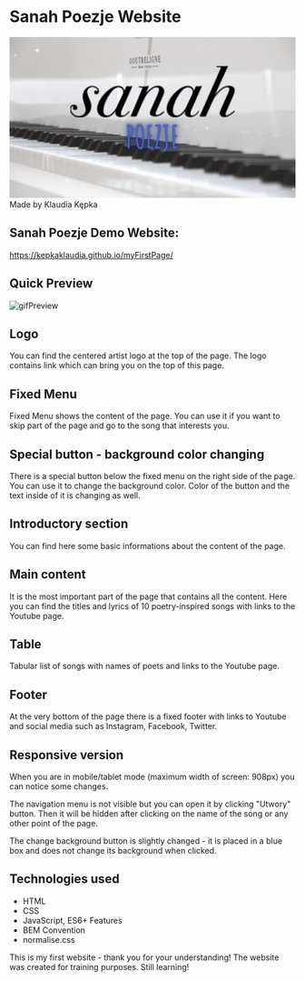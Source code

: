 # Sanah Poezje Website
![gif](poezje.gif)
Made by Klaudia Kępka

## Sanah Poezje Demo Website:
https://kepkaklaudia.github.io/myFirstPage/

## Quick Preview
![gifPreview](preview.gif)
## Logo
You can find the centered artist logo at the top of the page.
The logo contains link which can bring you on the top of this page.

## Fixed Menu
Fixed Menu shows the content of the page.
You can use it if you want to skip part of the page and go to the song that interests you.

## Special button - background color changing
There is a special button below the fixed menu on the right side of the page. 
You can use it to change the background color. Color of the button and the text inside of it is changing as well. 

## Introductory section
You can find here some basic informations about the content of the page.

## Main content
It is the most important part of the page that contains all the content. Here you can find the titles and lyrics of 10 poetry-inspired songs with links to the Youtube page.

## Table
Tabular list of songs with names of poets and links to the Youtube page. 

## Footer
At the very bottom of the page there is a fixed footer with links to Youtube and social media such as Instagram, Facebook, Twitter.

## Responsive version
When you are in mobile/tablet mode (maximum width of screen: 908px) you can notice some changes. 

The navigation menu is not visible but you can open it by clicking "Utwory" button. Then it will be hidden after clicking on the name of the song or any other point of the page.

The change background button is slightly changed - it is placed in a blue box and does not change its background when clicked.

## Technologies used
- HTML
- CSS
- JavaScript, ES6+ Features
- BEM Convention
- normalise.css

This is my first website - thank you for your understanding!
The website was created for training purposes. Still learning!